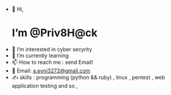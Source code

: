 - 👋 Hi,<h1> I’m @Priv8H@ck </h1>
- 👀 I’m interested in cyber secyrity
- 🌱 I’m currently learning 
- 📫 How to reach me : send Email!
- 🤝 Email: a.eyni3272@gmail.com 
- ✍️ skills : programming (python && ruby) , linux , pentest , web application testing and so ,

<!---
H4ckpub/H4ckpub is a ✨ special ✨ repository because its `README.md` (this file) appears on your GitHub profile.
You can click the Preview link to take a look at your changes.
--->
